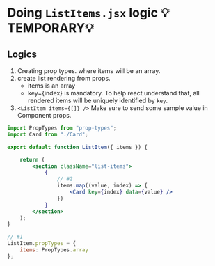 # Doing `ListItems.jsx` logic 💡TEMPORARY💡

## Logics

1. Creating prop types. where items will be an array.
2. create list rendering from props.
    - items is an array
    - key={index} is mandatory. To help react understand that, all rendered items will be uniquely identified by `key`.
3. `<ListItem items={[]} />` Make sure to send some sample value in Component props.

```jsx
import PropTypes from "prop-types";
import Card from "./Card";

export default function ListItem({ items }) { 

    return (
        <section className="list-items">
            {
                // #2 
                items.map((value, index) => {
                    <Card key={index} data={value} />
                })
            }
        </section>
    );
}

// #1
ListItem.propTypes = {
    items: PropTypes.array
};
```
